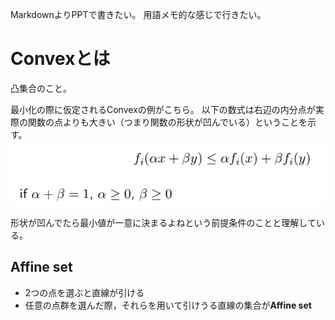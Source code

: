 MarkdownよりPPTで書きたい。
用語メモ的な感じで行きたい。

# Convexとは
凸集合のこと。

最小化の際に仮定されるConvexの例がこちら。
以下の数式は右辺の内分点が実際の関数の点よりも大きい（つまり関数の形状が凹んでいる）ということを示す。
![Convex](2018-05-11-20-29-10.png)

形状が凹んでたら最小値が一意に決まるよねという前提条件のことと理解している。

## Affine set
- 2つの点を選ぶと直線が引ける
- 任意の点群を選んだ際，それらを用いて引けうる直線の集合が**Affine set**